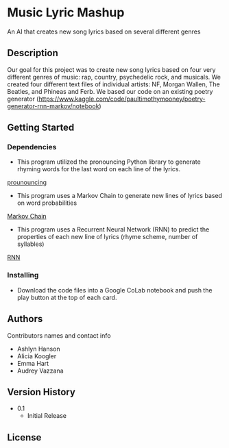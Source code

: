 # Music Lyric Mashup
An AI that creates new song lyrics based on several different genres

## Description

Our goal for this project was to create new song lyrics based on four very different genres of music: rap, country, psychedelic rock, and musicals. We created four different text files of individual artists: NF, Morgan Wallen, The Beatles, and Phineas and Ferb. We based our code on an existing poetry generator (https://www.kaggle.com/code/paultimothymooney/poetry-generator-rnn-markov/notebook)

## Getting Started

### Dependencies

* This program utilized the pronouncing Python library to generate rhyming words for the last word on each line of the lyrics.

[prounouncing]([https://pypi.org/project/opencv-python/](https://pypi.org/project/pronouncing/))

* This program uses a Markov Chain to generate new lines of lyrics based on word probabilities

[Markov Chain]((https://pypi.org/project/pronouncing/)](https://setosa.io/ev/markov-chains/))

* This program uses a Recurrent Neural Network (RNN) to predict the properties of each new line of lyrics (rhyme scheme, number of syllables)

[RNN]((https://www.ibm.com/topics/recurrent-neural-networks))

### Installing

* Download the code files into a Google CoLab notebook and push the play button at the top of each card.

## Authors

Contributors names and contact info

* Ashlyn Hanson
* Alicia Koogler
* Emma Hart
* Audrey Vazzana


## Version History

* 0.1
    * Initial Release

## License



